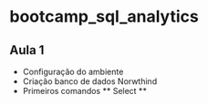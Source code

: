 # bootcamp_sql_analytics

## Aula 1

* Configuração do ambiente
* Criação banco de dados Norwthind
* Primeiros comandos
** Select
**


    